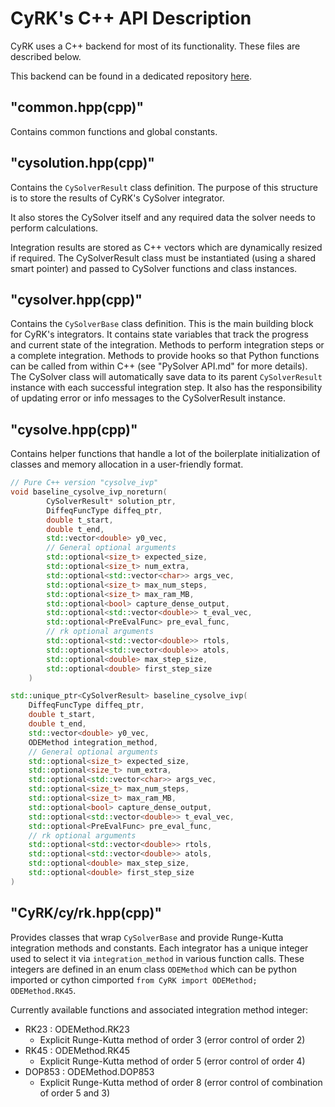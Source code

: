 # CyRK's C++ API Description
CyRK uses a C++ backend for most of its functionality. These files are described below.

This backend can be found in a dedicated repository [here](https://github.com/jrenaud90/CyRK_CPP).

## "common.hpp(cpp)"
Contains common functions and global constants.

## "cysolution.hpp(cpp)"
Contains the `CySolverResult` class definition. The purpose of this structure is to store the results of CyRK's CySolver
integrator.

It also stores the CySolver itself and any required data the solver needs to perform calculations.
 
Integration results are stored as C++ vectors which are dynamically resized if required. The CySolverResult class
must be instantiated (using a shared smart pointer) and passed to CySolver functions and class instances.

## "cysolver.hpp(cpp)"
Contains the `CySolverBase` class definition. This is the main building block for CyRK's integrators. It contains
state variables that track the progress and current state of the integration. Methods to perform integration steps or
a complete integration. Methods to provide hooks so that Python functions can be called from within C++
(see "PySolver API.md" for more details). The CySolver class will automatically save data to its parent
`CySolverResult` instance with each successful integration step. It also has the responsibility of updating error or
info messages to the CySolverResult instance.

## "cysolve.hpp(cpp)"
Contains helper functions that handle a lot of the boilerplate initialization of classes and memory allocation in a
user-friendly format.

```C++
// Pure C++ version "cysolve_ivp"
void baseline_cysolve_ivp_noreturn(
        CySolverResult* solution_ptr,
        DiffeqFuncType diffeq_ptr,
        double t_start,
        double t_end,
        std::vector<double> y0_vec,
        // General optional arguments
        std::optional<size_t> expected_size,
        std::optional<size_t> num_extra,
        std::optional<std::vector<char>> args_vec,
        std::optional<size_t> max_num_steps,
        std::optional<size_t> max_ram_MB,
        std::optional<bool> capture_dense_output,
        std::optional<std::vector<double>> t_eval_vec,
        std::optional<PreEvalFunc> pre_eval_func,
        // rk optional arguments
        std::optional<std::vector<double>> rtols,
        std::optional<std::vector<double>> atols,
        std::optional<double> max_step_size,
        std::optional<double> first_step_size
    )

std::unique_ptr<CySolverResult> baseline_cysolve_ivp(
    DiffeqFuncType diffeq_ptr,
    double t_start,
    double t_end,
    std::vector<double> y0_vec,
    ODEMethod integration_method,
    // General optional arguments
    std::optional<size_t> expected_size,
    std::optional<size_t> num_extra,
    std::optional<std::vector<char>> args_vec,
    std::optional<size_t> max_num_steps,
    std::optional<size_t> max_ram_MB,
    std::optional<bool> capture_dense_output,
    std::optional<std::vector<double>> t_eval_vec,
    std::optional<PreEvalFunc> pre_eval_func,
    // rk optional arguments
    std::optional<std::vector<double>> rtols,
    std::optional<std::vector<double>> atols,
    std::optional<double> max_step_size,
    std::optional<double> first_step_size
)
```

## "CyRK/cy/rk.hpp(cpp)"
Provides classes that wrap `CySolverBase` and provide Runge-Kutta integration methods and constants. Each integrator has
a unique integer used to select it via `integration_method` in various function calls. These integers are defined in 
an enum class `ODEMethod` which can be python imported or cython cimported `from CyRK import ODEMethod; ODEMethod.RK45`.

Currently available functions and associated integration method integer:
- RK23 : ODEMethod.RK23
    - Explicit Runge-Kutta method of order 3 (error control of order 2)
- RK45 : ODEMethod.RK45
    - Explicit Runge-Kutta method of order 5 (error control of order 4)
- DOP853 : ODEMethod.DOP853
    - Explicit Runge-Kutta method of order 8 (error control of combination of order 5 and 3)

